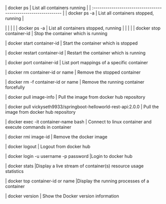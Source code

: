 


| docker ps                | List all containers running          |
| :-------------------------------------------------------------- |
| docker ps -a             | List all containers stopped, running |







|                 |                          |
|                 | docker ps -a             | List all containers stopped, running
|                 |                          |
|                 | docker stop container-id | Stop the container which is running






| docker start container-id                                      | Start the container which is stopped

| docker restart container-id                                    | Restart the container which is running

| docker port container-id                                       | List port mappings of a specific container

| docker rm container-id or name                                 | Remove the stopped container

| docker rm -f container-id or name                              | Remove the running container forcefully

| docker pull image-info                                         | Pull the image from docker hub repository

| docker pull vickyseth9933/springboot-helloworld-rest-api:2.0.0 | Pull the image from docker hub repository

| docker exec -it container-name bash                            | Connect to linux container and execute 
commands in container

| docker rmi image-id                                            | Remove the docker image

| docker logout                                                  | Logout from docker hub

| docker login -u username -p password                           |Login to docker hub

| docker stats                                                   |Display a live stream of container(s) resource usage statistics

| docker top container-id or name                                |Display the running processes of a container

| docker version                                                 | Show the Docker version information                                                        





	
	
	
	
	
	
	